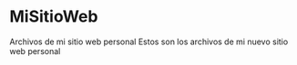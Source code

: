 # MiSitioWeb
Archivos de mi sitio web personal
Estos son los archivos de mi nuevo sitio web personal
